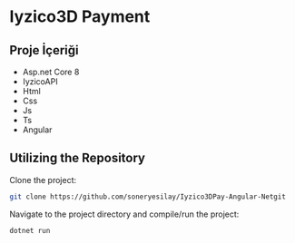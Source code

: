 # Iyzico3D Payment

## Proje İçeriği
- Asp.net Core 8
- IyzicoAPI
- Html
- Css
- Js
- Ts
- Angular

  
## Utilizing the Repository

Clone the project: 


```bash
git clone https://github.com/soneryesilay/Iyzico3DPay-Angular-Netgit
```

Navigate to the project directory and compile/run the project:
```bash
dotnet run
```
